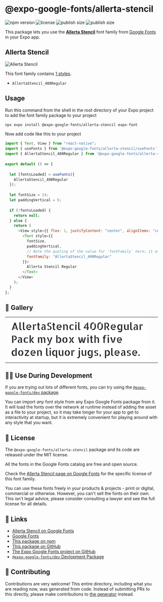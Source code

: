 # @expo-google-fonts/allerta-stencil

![npm version](https://flat.badgen.net/npm/v/@expo-google-fonts/allerta-stencil)
![license](https://flat.badgen.net/github/license/expo/google-fonts)
![publish size](https://flat.badgen.net/packagephobia/install/@expo-google-fonts/allerta-stencil)
![publish size](https://flat.badgen.net/packagephobia/publish/@expo-google-fonts/allerta-stencil)

This package lets you use the [**Allerta Stencil**](https://fonts.google.com/specimen/Allerta+Stencil) font family from [Google Fonts](https://fonts.google.com/) in your Expo app.

## Allerta Stencil

![Allerta Stencil](./font-family.png)

This font family contains [1 styles](#-gallery).

- `AllertaStencil_400Regular`

## Usage

Run this command from the shell in the root directory of your Expo project to add the font family package to your project

```sh
npx expo install @expo-google-fonts/allerta-stencil expo-font
```

Now add code like this to your project

```js
import { Text, View } from "react-native";
import { useFonts } from '@expo-google-fonts/allerta-stencil/useFonts';
import { AllertaStencil_400Regular } from '@expo-google-fonts/allerta-stencil/400Regular';

export default () => {

  let [fontsLoaded] = useFonts({
    AllertaStencil_400Regular
  });

  let fontSize = 24;
  let paddingVertical = 6;

  if (!fontsLoaded) {
    return null;
  } else {
    return (
      <View style={{ flex: 1, justifyContent: "center", alignItems: "center" }}>
        <Text style={{
          fontSize,
          paddingVertical,
          // Note the quoting of the value for `fontFamily` here; it expects a string!
          fontFamily: "AllertaStencil_400Regular"
        }}>
          Allerta Stencil Regular
        </Text>
      </View>
    );
  }
};
```

## 🔡 Gallery


||||
|-|-|-|
|![AllertaStencil_400Regular](./400Regular/AllertaStencil_400Regular.ttf.png)||||


## 👩‍💻 Use During Development

If you are trying out lots of different fonts, you can try using the [`@expo-google-fonts/dev` package](https://github.com/expo/google-fonts/tree/master/font-packages/dev#readme).

You can import _any_ font style from any Expo Google Fonts package from it. It will load the fonts over the network at runtime instead of adding the asset as a file to your project, so it may take longer for your app to get to interactivity at startup, but it is extremely convenient for playing around with any style that you want.


## 📖 License

The `@expo-google-fonts/allerta-stencil` package and its code are released under the MIT license.

All the fonts in the Google Fonts catalog are free and open source.

Check the [Allerta Stencil page on Google Fonts](https://fonts.google.com/specimen/Allerta+Stencil) for the specific license of this font family.

You can use these fonts freely in your products & projects - print or digital, commercial or otherwise. However, you can't sell the fonts on their own. This isn't legal advice, please consider consulting a lawyer and see the full license for all details.

## 🔗 Links

- [Allerta Stencil on Google Fonts](https://fonts.google.com/specimen/Allerta+Stencil)
- [Google Fonts](https://fonts.google.com/)
- [This package on npm](https://www.npmjs.com/package/@expo-google-fonts/allerta-stencil)
- [This package on GitHub](https://github.com/expo/google-fonts/tree/master/font-packages/allerta-stencil)
- [The Expo Google Fonts project on GitHub](https://github.com/expo/google-fonts)
- [`@expo-google-fonts/dev` Devlopment Package](https://github.com/expo/google-fonts/tree/master/font-packages/dev)

## 🤝 Contributing

Contributions are very welcome! This entire directory, including what you are reading now, was generated from code. Instead of submitting PRs to this directly, please make contributions to [the generator](https://github.com/expo/google-fonts/tree/master/packages/generator) instead.
